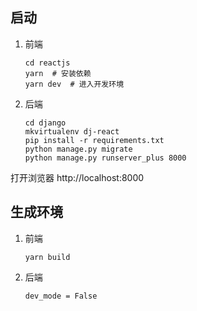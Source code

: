 ## 启动

1. 前端

    ```
    cd reactjs
    yarn  # 安装依赖
    yarn dev  # 进入开发环境
    ```
2. 后端

    ```
    cd django
    mkvirtualenv dj-react
    pip install -r requirements.txt
    python manage.py migrate
    python manage.py runserver_plus 8000
    ```

打开浏览器 http://localhost:8000

## 生成环境

1. 前端

    ```
    yarn build
    ```

2. 后端

    ```
    dev_mode = False
    ```
